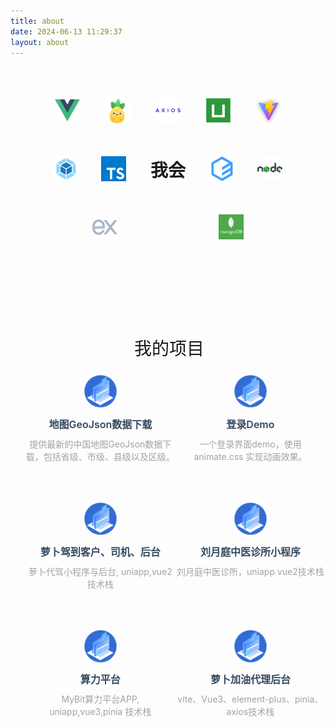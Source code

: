 ```yaml
---
title: about
date: 2024-06-13 11:29:37
layout: about
---
```


   <style>
        .about-skill {
            width: 100%;
            display: flex;
            justify-content: center;
            align-items: center;
        }

        .skill {
            list-style: none;
            margin: 0;
            padding: 0;
            width: 80%;
        }

        .line {
            display: flex;
            flex-direction: row;
            justify-content: space-around;
            align-items: center;
            margin: 50px 0;
        }

        .logo {
            width: 10%;
            height: 10%;
        }

        .logo>img {
            width: 100%;
            height: 100%;
        }

        .title {
            width: 15%;
            height: 15%;
            font-size: 28px;
            text-align: center;
            font-weight: 600;
        }
        .project {
            width: 100%;
            margin: 100px 0;
        }
        .pro-title {
            font-size: 28px;
            text-align: center;
        }
        .myicon {
            font-size: 28px;
            margin-right: 4px;
        }
        a {
            color: #34495e;
            text-decoration: none;
        }
        a:hover, a:visited, a:link, a:active {
            color: #34495e;
        }
        .project-name {
            font-weight: 600;
            font-size: 16px;
        }
        .project-desc {
            color:#a2a2a2;
            font-size: 14px;
        }
        .item-line {
            display: flex;
            justify-content: space-around;
            margin: 20px 0;
        }
        .item-con {
            width: 50%;
        }
        .project-cover {
            width: 60px;
            height: 60px;
            margin: 0 auto 10px;
            border-radius: 50%;
            overflow: hidden;
        }
        .project-cover>img {
            width: 100%;
            height: 100%;
        }
        .project-name {
            text-align: center;
            margin-bottom: 10px;
        }
        .project-desc {
            text-align: center;
        }
    </style>

<body>
    <div class="about-skill">
        <ul class="skill">
            <li class="line">
                <div class="logo">
                    <img src="img/vue.png" alt="Vue">
                </div>
                <div class="logo">
                    <img src="./img/pinia.png" alt="Pinia">
                </div>
                <div class="logo">
                    <img src="img/logo-axios.png" alt="Axios">
                </div>
                <div class="logo">
                    <img src="img/logo-uniapp.png" alt="Uniapp">
                </div>
                <div class="logo">
                    <img src="img/logo-vite.png" alt="Vite">
                </div>
            </li>
            <li class="line">
                <div class="logo">
                    <img src="img/logo-webpack.png" alt="Webpack">
                </div>
                <div class="logo">
                    <img src="img/logo-ts.png" alt=""TypeScript">
                </div>
                <div class="title">
                    我会
                </div>
                <div class="logo">
                    <img src="img/logo-elementui.png" alt="element">
                </div>
                <div class="logo">
                    <img src="img/logo-node.png" alt="Node">
                </div>
            </li>
            <li class="line">
                <div class="logo">
                    <img src="img/logo-express.png" alt="Express">
                </div>
                <div class="logo">
                    <img src="img/logo-mongodb.png" alt="MongoDB">
                </div>
            </li>
        </ul>
    </div>
    <div class="project">
        <div class="pro-title">
            <i class="iconfont icon-project myicon"></i>
            我的项目
        </div>
        <ul class="project-items">
            <li class="item-line">
                <div class="item-con">
                    <div class="project-cover">
                        <img src="img/project.png" alt="pic"/>
                    </div>
                    <div class="project-name">
                        <a href="https://player-404.github.io/geoJson-china/">地图GeoJson数据下载</a>
                    </div>
                    <div class="project-desc">
                        提供最新的中国地图GeoJson数据下载，包括省级、市级、县级以及区级。
                    </div>
                </div>
                <div class="item-con">
                    <div class="project-cover">
                        <img src="img/project.png" alt="pic"/>
                    </div>
                    <div class="project-name">
                        <a href="https://player-404.github.io/login/">登录Demo</a>
                    </div>
                    <div class="project-desc">
                        一个登录界面demo，使用 animate.css 实现动画效果。
                    </div>
                </div>
            </li>
             <li class="item-line" style="margin-top: 60px">
                <div class="item-con">
                    <div class="project-cover">
                        <img src="img/project.png" alt="pic"/>
                    </div>
                    <div class="project-name">
                        <a href="#">萝卜驾到客户、司机、后台</a>
                    </div>
                    <div class="project-desc">
                        萝卜代驾小程序与后台, uniapp,vue2 技术栈
                    </div>
                </div>
                <div class="item-con">
                    <div class="project-cover">
                        <img src="img/project.png" alt="pic"/>
                    </div>
                    <div class="project-name">
                        <a href="#">刘月庭中医诊所小程序</a>
                    </div>
                    <div class="project-desc">
                        刘月庭中医诊所，uniapp vue2技术栈
                    </div>
                </div>
            </li>
            <li class="item-line" style="margin-top: 60px">
                <div class="item-con">
                    <div class="project-cover">
                        <img src="img/project.png" alt="pic"/>
                    </div>
                    <div class="project-name">
                        <a href="#">算力平台</a>
                    </div>
                    <div class="project-desc">
                       MyBit算力平台APP, uniapp,vue3,pinia 技术栈
                    </div>
                </div>
                <div class="item-con">
                    <div class="project-cover">
                        <img src="img/project.png" alt="pic"/>
                    </div>
                    <div class="project-name">
                        <a href="#">萝卜加油代理后台</a>
                    </div>
                    <div class="project-desc">
                       vite、Vue3、element-plus、pinia、axios技术栈
                    </div>
                </div>
            </li>
        </ul>
    </div>
</body>
